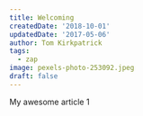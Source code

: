 ```yaml
---
title: Welcoming
createdDate: '2018-10-01'
updatedDate: '2017-05-06'
author: Tom Kirkpatrick
tags:
  - zap
image: pexels-photo-253092.jpeg
draft: false
---
```


My awesome article 1
